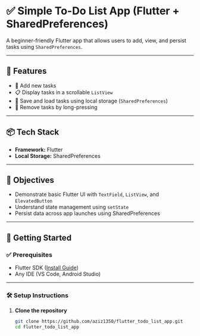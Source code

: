 # ✅ Simple To-Do List App (Flutter + SharedPreferences)

A beginner-friendly Flutter app that allows users to add, view, and persist tasks using `SharedPreferences`.

---

## 📱 Features

- 📝 Add new tasks
- 📋 Display tasks in a scrollable `ListView`
- 💾 Save and load tasks using local storage (`SharedPreferences`)
- 🚫 Remove tasks by long-pressing

---

## 📦 Tech Stack

- **Framework:** Flutter
- **Local Storage:** SharedPreferences

---

## 🎯 Objectives

- Demonstrate basic Flutter UI with `TextField`, `ListView`, and `ElevatedButton`
- Understand state management using `setState`
- Persist data across app launches using SharedPreferences

---

## 🚀 Getting Started

### ✅ Prerequisites

- Flutter SDK ([Install Guide](https://docs.flutter.dev/get-started/install))
- Any IDE (VS Code, Android Studio)

---

### 🛠️ Setup Instructions

1. **Clone the repository**
   ```bash
   git clone https://github.com/aziz1350/flutter_todo_list_app.git
   cd flutter_todo_list_app
